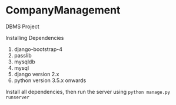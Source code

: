 # CompanyManagement
DBMS Project

Installing Dependencies

1. django-bootstrap-4
2. passlib
3. mysqldb
4. mysql
5. django version 2.x
6. python version 3.5.x onwards

Install all dependencies, then run the server using
```python manage.py runserver```
